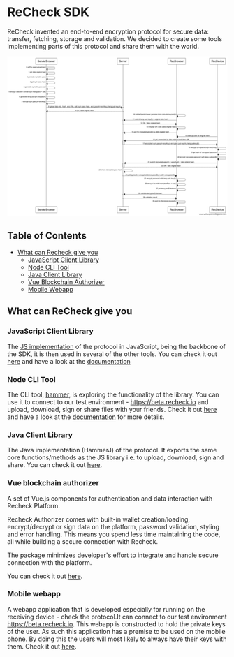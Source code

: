# ReCheck SDK 

ReCheck invented an end-to-end encryption protocol for secure data: transfer, fetching, storage and validation. We decided to create some tools implementing parts of this protocol and share them with the world. 

![protocol](protocol.png)

## Table of Contents
 - [What can Recheck give you](#what-can-recheck-give-you)
    - [JavaScript Client Library](#javascript-client-library)
    - [Node CLI Tool](#node-cli-tool)
    - [Java Client Library](#java-client-library)
    - [Vue Blockchain Authorizer](#vue-blockchain-authorizer)
    - [Mobile Webapp](#mobile-webapp)


## What can ReCheck give you 

### JavaScript Client Library 
The [JS implementation](https://github.com/ReCheck-io/recheck-clientjs-library) of the protocol in JavaScript, being the backbone of the SDK, it is then used in several of the other tools. You can check it out [here](https://github.com/ReCheck-io/recheck-clientjs-library) and have a look at the [documentation](https://github.com/ReCheck-io/recheck-clientjs-library/blob/master/docs/index.md)

### Node CLI Tool 
The CLI tool, [hammer](https://github.com/ReCheck-io/hammerJS), is exploring the functionality of the library. You can use it to connect to our test environment - https://beta.recheck.io and upload, download, sign or share files with your friends. Check it out [here](https://github.com/ReCheck-io/hammerJS) and have a look at the [documentation](https://github.com/ReCheck-io/hammerJS/blob/master/docs/index.md) for more details.

### Java Client Library
The Java implementation (HammerJ) of the protocol. It exports the same core functions/methods as the JS library i.e. to upload, download, sign and share. You can check it out [here](https://github.com/ReCheck-io/hammerJ).

### Vue blockchain authorizer

A set of Vue.js components for authentication and data interaction with Recheck Platform.

Recheck Authorizer comes with built-in wallet creation/loading, encrypt/decrypt or sign data on the platform, password validation, styling and error handling. This means you spend less time maintaining the code, all while building a secure connection with Recheck.

The package minimizes developer's effort to integrate and handle secure connection with the platform.

You can check it out [here](https://github.com/ReCheck-io/vue-recheck-authorizer).



### Mobile webapp 
A webapp application that is developed especially for running on the receiving device - check the protocol.It can connect to our test environment https://beta.recheck.io. This webapp is constructed to hold the private keys of the user. As such this application has a premise to be used on the mobile phone. By doing this the users will most likely to always have their keys with them. Check it out [here](https://github.com/ReCheck-io/recheck-mobile-webapp).

